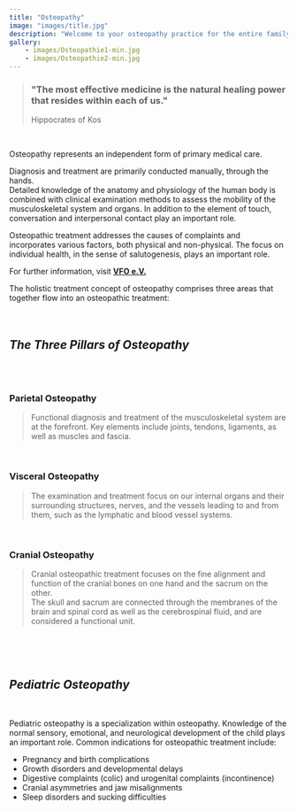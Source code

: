 ```yaml
---
title: "Osteopathy"
image: "images/title.jpg"
description: "Welcome to your osteopathy practice for the entire family. Specializing in infants, children, and pregnant women, as well as women after childbirth; adults of all ages are also warmly welcome."
gallery:
    - images/Osteopathie1-min.jpg
    - images/Osteopathie2-min.jpg
---
```

  
> ### "The most effective medicine is the natural healing power that resides within each of us."
>Hippocrates of Kos 
<br>  

  
Osteopathy represents an independent form of primary medical care.

Diagnosis and treatment are primarily conducted manually, through the hands.  
Detailed knowledge of the anatomy and physiology of the human body is combined with clinical examination methods to assess the mobility of the musculoskeletal system and organs. In addition to the element of touch, conversation and interpersonal contact play an important role.

Osteopathic treatment addresses the causes of complaints and incorporates various factors, both physical and non-physical. The focus on individual health, in the sense of salutogenesis, plays an important role.


For further information, visit **[VFO e.V.](https://www.vfo.de/was-ist-osteopathie "What is Osteopathy")**  

The holistic treatment concept of osteopathy comprises three areas that together flow into an osteopathic treatment:  
<br>
<br>
 
## *The Three Pillars of Osteopathy*  
<br>
<br>

### Parietal Osteopathy  
  
> Functional diagnosis and treatment of the musculoskeletal system are at the forefront. Key elements include joints, tendons, ligaments, as well as muscles and fascia.

<br>


### Visceral Osteopathy  
  
>The examination and treatment focus on our internal organs and their surrounding structures, nerves, and the vessels leading to and from them, such as the lymphatic and blood vessel systems.

<br>


### Cranial Osteopathy  
  
> Cranial osteopathic treatment focuses on the fine alignment and function of the cranial bones on one hand and the sacrum on the other.  
The skull and sacrum are connected through the membranes of the brain and spinal cord as well as the cerebrospinal fluid, and are considered a functional unit. <br>
<br>
<br>
<br>

## *Pediatric Osteopathy* 
<br>


Pediatric osteopathy is a specialization within osteopathy. Knowledge of the normal sensory, emotional, and neurological development of the child plays an important role. Common indications for osteopathic treatment include:

* Pregnancy and birth complications
* Growth disorders and developmental delays
* Digestive complaints (colic) and urogenital complaints (incontinence) 
* Cranial asymmetries and jaw misalignments
* Sleep disorders and sucking difficulties

